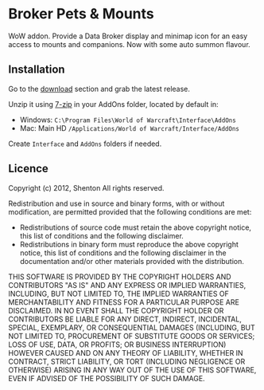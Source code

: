 ﻿# Broker Pets & Mounts

WoW addon. Provide a Data Broker display and minimap icon for an easy access to mounts and companions. Now with some auto summon flavour.

## Installation

Go to the [download][1] section and grab the latest release.

Unzip it using [7-zip][2] in your AddOns folder, located by default in:

- Windows: `C:\Program Files\World of Warcraft\Interface\AddOns`
- Mac: Main HD `/Applications/World of Warcraft/Interface/AddOns`

Create `Interface` and `AddOns` folders if needed.

## Licence

Copyright (c) 2012, Shenton
All rights reserved.

Redistribution and use in source and binary forms, with or without modification, are permitted provided that the following conditions are met:

  * Redistributions of source code must retain the above copyright notice, this list of conditions and the following disclaimer.
  * Redistributions in binary form must reproduce the above copyright notice, this list of conditions and the following disclaimer in the documentation and/or other materials provided with the distribution.

THIS SOFTWARE IS PROVIDED BY THE COPYRIGHT HOLDERS AND CONTRIBUTORS "AS IS" AND ANY EXPRESS OR IMPLIED WARRANTIES, INCLUDING, BUT NOT LIMITED TO, THE IMPLIED WARRANTIES OF MERCHANTABILITY AND FITNESS FOR A PARTICULAR PURPOSE ARE DISCLAIMED. IN NO EVENT SHALL THE COPYRIGHT HOLDER OR CONTRIBUTORS BE LIABLE FOR ANY DIRECT, INDIRECT, INCIDENTAL, SPECIAL, EXEMPLARY, OR CONSEQUENTIAL DAMAGES (INCLUDING, BUT NOT LIMITED TO, PROCUREMENT OF SUBSTITUTE GOODS OR SERVICES; LOSS OF USE, DATA, OR PROFITS; OR BUSINESS INTERRUPTION) HOWEVER CAUSED AND ON ANY THEORY OF LIABILITY, WHETHER IN CONTRACT, STRICT LIABILITY, OR TORT (INCLUDING NEGLIGENCE OR OTHERWISE) ARISING IN ANY WAY OUT OF THE USE OF THIS SOFTWARE, EVEN IF ADVISED OF THE POSSIBILITY OF SUCH DAMAGE.

[1]: https://bitbucket.org/Shenton/broker-pets-mounts/downloads/                "Broker Pets & Mounts downloads"
[2]: http://www.7-zip.org/                                                      "7-zip"
